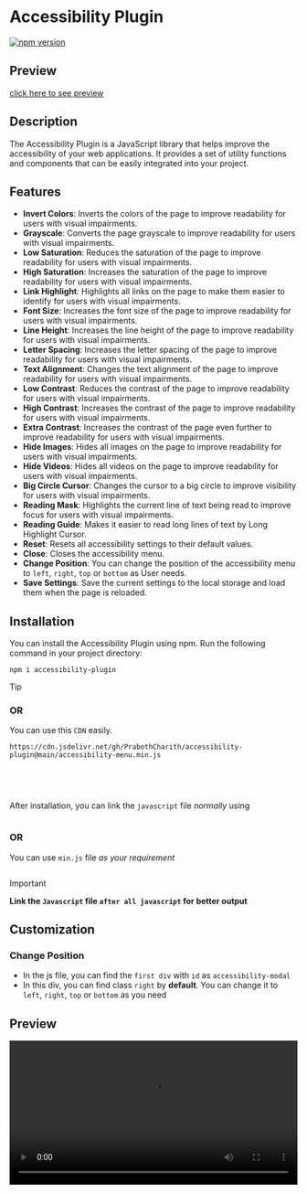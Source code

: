 # Accessibility Plugin
[![npm version](https://badge.fury.io/js/accessibility-plugin.svg)](https://badge.fury.io/js/accessibility-plugin)

## Preview
[click here to see preview](https://prabothcharith.github.io/accessibility-plugin/)

## Description

The Accessibility Plugin is a JavaScript library that helps improve the accessibility of your web applications. It provides a set of utility functions and components that can be easily integrated into your project.

## Features

- **Invert Colors**: Inverts the colors of the page to improve readability for users with visual impairments.
- **Grayscale**: Converts the page grayscale to improve readability for users with visual impairments.
- **Low Saturation**: Reduces the saturation of the page to improve readability for users with visual impairments.
- **High Saturation**: Increases the saturation of the page to improve readability for users with visual impairments.
- **Link Highlight**: Highlights all links on the page to make them easier to identify for users with visual impairments.
- **Font Size**: Increases the font size of the page to improve readability for users with visual impairments.
- **Line Height**: Increases the line height of the page to improve readability for users with visual impairments.
- **Letter Spacing**: Increases the letter spacing of the page to improve readability for users with visual impairments.
- **Text Alignment**: Changes the text alignment of the page to improve readability for users with visual impairments.
- **Low Contrast**: Reduces the contrast of the page to improve readability for users with visual impairments.
- **High Contrast**: Increases the contrast of the page to improve readability for users with visual impairments.
- **Extra Contrast**: Increases the contrast of the page even further to improve readability for users with visual impairments.
- **Hide Images**: Hides all images on the page to improve readability for users with visual impairments.
- **Hide Videos**: Hides all videos on the page to improve readability for users with visual impairments.
- **Big Circle Cursor**: Changes the cursor to a big circle to improve visibility for users with visual impairments.
- **Reading Mask**: Highlights the current line of text being read to improve focus for users with visual impairments.
- **Reading Guide**: Makes it easier to read long lines of text by Long Highlight Cursor.
- **Reset**: Resets all accessibility settings to their default values.
- **Close**: Closes the accessibility menu.
- **Change Position**: You can change the position of the accessibility menu to `left`, `right`, `top` or `bottom` as User needs.
- **Save Settings**: Save the current settings to the local storage and load them when the page is reloaded.

## Installation

You can install the Accessibility Plugin using npm. Run the following command in your project directory:

<pre><code>npm i accessibility-plugin</code></pre>

>[!tip]
> ### OR
> You can use this `CDN` easily.
> <pre><code>https://cdn.jsdelivr.net/gh/PrabothCharith/accessibility-plugin@main/accessibility-menu.min.js</code></pre>
> <pre><code><script src="https://cdn.jsdelivr.net/gh/PrabothCharith/accessibility-plugin@main/accessibility-menu.min.js"></script></code></pre>
> <pre><code><script src="https://raw.githubusercontent.com/PrabothCharith/accessibility-plugin/main/accessibility-menu.min.js"></script></code></pre>

<br/>

After installation, you can link the `javascript` file _normally_ using
<pre><code><script src="node_modules/accessibility-plugin/accessibility-menu.js"></script></code></pre>

### OR

You can use `min.js` file _as your requirement_
<pre><code><script src="node_modules/accessibility-plugin/accessibility-menu.min.js"></script></code></pre>

>[!important]
> **Link the `Javascript` file `after all javascript` for better output**

## Customization

### Change Position

- In the js file, you can find the `first div` with `id` as `accessibility-modal`
- In this div, you can find class `right` by **default**. You can change it to `left`, `right`, `top` or `bottom` as you need


## Preview

<video style='width:100%; height:auto;' src='https://github.com/PrabothCharith/accessibility-plugin/assets/91902549/e310ea92-e434-4c35-a2d5-f1c99547e98e'></video>
